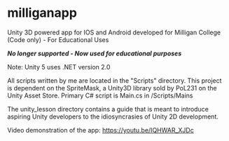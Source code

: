 # milliganapp
Unity 3D powered app for IOS and Android developed for Milligan College (Code only) - For Educational Uses

***No longer supported - Now used for educational purposes***

Note: Unity 5 uses .NET version 2.0

All scripts written by me are located in the "Scripts" directory.
This project is dependent on the SpriteMask, a Unity3D library sold by PoL231 on the Unity Asset Store.
Primary C# script is Main.cs in /Scripts/Mains

The unity_lesson directory contains a guide that is meant to introduce aspiring Unity developers to the idiosyncrasies of Unity 2D development.

Video demonstration of the app: https://youtu.be/IQHWAR_XJDc
